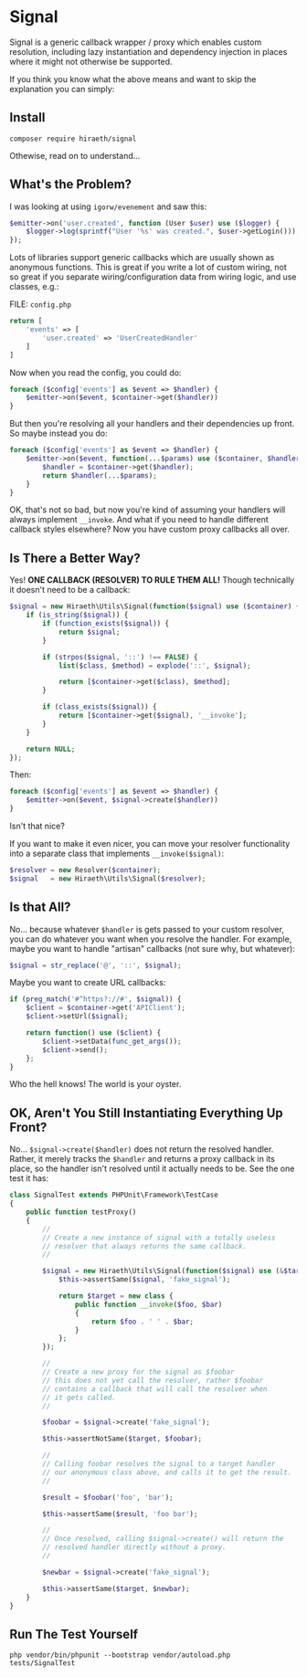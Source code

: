 # Signal

Signal is a generic callback wrapper / proxy which enables custom resolution, including lazy instantiation and dependency injection in places where it might not otherwise be supported.

If you think you know what the above means and want to skip the explanation you can simply:

## Install

```
composer require hiraeth/signal
```

Othewise, read on to understand...

## What's the Problem?

I was looking at using `igorw/evenement` and saw this:

```php
$emitter->on('user.created', function (User $user) use ($logger) {
    $logger->log(sprintf("User '%s' was created.", $user->getLogin()));
});
```

Lots of libraries support generic callbacks which are usually shown as anonymous functions.  This is great if you write a lot of custom wiring, not so great if you separate wiring/configuration data from wiring logic, and use classes, e.g.:

FILE: `config.php`
```php
return [
	'events' => [
		'user.created' => 'UserCreatedHandler'
	]
]
```

Now when you read the config, you could do:

```php
foreach ($config['events'] as $event => $handler) {
	$emitter->on($event, $container->get($handler))
}
```

But then you're resolving all your handlers and their dependencies up front.  So maybe instead you do:

```php
foreach ($config['events'] as $event => $handler) {
	$emitter->on($event, function(...$params) use ($container, $handler) {
		$handler = $container->get($handler);
		return $handler(...$params);
	}
}
```

OK, that's not so bad, but now you're kind of assuming your handlers will always implement `__invoke`.  And what if you need to handle different callback styles elsewhere?  Now you have custom proxy callbacks all over.

## Is There a Better Way?

Yes!  **ONE CALLBACK (RESOLVER) TO RULE THEM ALL!**  Though technically it doesn't need to be a callback:

```php
$signal = new Hiraeth\Utils\Signal(function($signal) use ($container) {
	if (is_string($signal)) {
		if (function_exists($signal)) {
			return $signal;
		}

		if (strpos($signal, '::') !== FALSE) {
			list($class, $method) = explode('::', $signal);

			return [$container->get($class), $method];
		}

		if (class_exists($signal)) {
			return [$container->get($signal), '__invoke'];
		}
	}

	return NULL;
});
```

Then:

```php
foreach ($config['events'] as $event => $handler) {
	$emitter->on($event, $signal->create($handler))
}
```

Isn't that nice?

If you want to make it even nicer, you can move your resolver functionality into a separate class that implements `__invoke($signal)`:

```php
$resolver = new Resolver($container);
$signal   = new Hiraeth\Utils\Signal($resolver);
```

## Is that All?

No... because whatever `$handler` is gets passed to your custom resolver, you can do whatever you want when you resolve the handler.  For example, maybe you want to handle "artisan" callbacks (not sure why, but whatever):

```php
$signal = str_replace('@', '::', $signal);
```

Maybe you want to create URL callbacks:

```php
if (preg_match('#^https?://#', $signal)) {
	$client = $container->get('APIClient');
	$client->setUrl($signal);

	return function() use ($client) {
		$client->setData(func_get_args());
		$client->send();
	};
}
```

Who the hell knows!  The world is your oyster.

## OK, Aren't You Still Instantiating Everything Up Front?

No... `$signal->create($handler)` does not return the resolved handler.  Rather, it merely tracks the `$handler` and returns a proxy callback in its place, so the handler isn't resolved until it actually needs to be.  See the one test it has:

```php
class SignalTest extends PHPUnit\Framework\TestCase
{
	public function testProxy()
	{
		//
		// Create a new instance of signal with a totally useless
		// resolver that always returns the same callback.
		//

		$signal = new Hiraeth\Utils\Signal(function($signal) use (&$target) {
			$this->assertSame($signal, 'fake_signal');

			return $target = new class {
				public function __invoke($foo, $bar)
				{
					return $foo . ' ' . $bar;
				}
			};
		});

		//
		// Create a new proxy for the signal as $foobar
		// this does not yet call the resolver, rather $foobar
		// contains a callback that will call the resolver when
		// it gets called.
		//

		$foobar = $signal->create('fake_signal');

		$this->assertNotSame($target, $foobar);

		//
		// Calling foobar resolves the signal to a target handler
		// our anonymous class above, and calls it to get the result.
		//

		$result = $foobar('foo', 'bar');

		$this->assertSame($result, 'foo bar');

		//
		// Once resolved, calling $signal->create() will return the
		// resolved handler directly without a proxy.
		//

		$newbar = $signal->create('fake_signal');

		$this->assertSame($target, $newbar);
	}
}
```

## Run The Test Yourself

```
php vendor/bin/phpunit --bootstrap vendor/autoload.php tests/SignalTest
```
